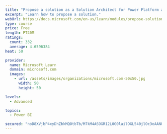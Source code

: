 ```yaml
---
title: "Propose a solution as a Solution Architect for Power Platform and Dynamics 365"
excerpt: "Learn how to propose a solution."
webUrl: https://docs.microsoft.com/en-us/learn/modules/propose-solution/
type: course
price: Free
length: PT40M
ratings:
  count: 332
  average: 4.6596384
heat: 50

provider:
  name: Microsoft Learn
  domain: microsoft.com
  images:
    - url: /assets/images/organizations/microsoft.com-50x50.jpg
      width: 50
      height: 50

levels:
  - Advanced

topics:
  - Power BI

secured: "noD8XVjbP4xyDhZbkMQOtbTb/M7kM4ASOGR12L0G0lailOGL540jlOc3oAANU/eYB814+2JgtdVtZaVy4vt9JLgUo1Sl3h4lJH4wWhkoeoI5LxtZVnfoPKx2QN7bYWSrYJD0D4q8bzgXUVfpKHcriSLUbUSbpTqZxvDhirYAVvz7PsPbzvQO1+DTa4jzvJhio4itKjLHcESU/oRAHO/tkqHr0QmQAM6LRcMoNfdnfbmPcH6DxEiYtB/u8RqBKKOFwKeapRpLXl5EjL/MZmxaK8Kln/FMndUcgl9rEOfjy/Df70HXngRkAX09L00gpXPdtdjVhP9wK+Vd0G8/08OooFKAlEPBqTkJS9M4zynMCmNPNl9rnN2wu8n/jRBQTRhivev7PsDHbZwDr/Ejoxh43sTXtL0DBVvOMMdW1GYJZGE=;/M8MfnLHmVNbpQc9qi/DWw=="
---
```


